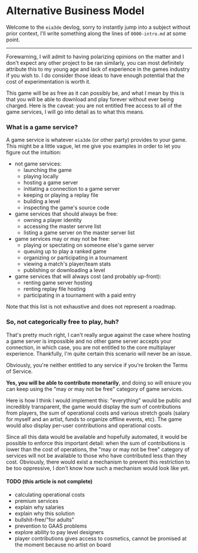 # Alternative Business Model

Welcome to the `eia3de` devlog, sorry to instantly jump into a subject without
prior context, I'll write something along the lines of `0000-intro.md` at some
point.

---

Forewarning, I will admit to having polarizing opinions on the matter and I
don't expect any other project to be ran similarly, you can most definitely
attribute this to my young age and lack of experience in the games industry if
you wish to. I do consider those ideas to have enough potential that the cost
of experimentation is worth it.

This game will be as free as it can possibly be, and what I mean by this is
that you will be able to download and play forever without ever being charged.
Here is the caveat: you are not entitled free access to all of the game
services, I will go into detail as to what this means.

### What is a game service?

A game service is whatever `eia3de` (or other party) provides to your game.
This might be a little vague, let me give you examples in order to let you
figure out the intuition:

- not game services:
    - launching the game
    - playing locally
    - hosting a game server
    - initiating a connection to a game server
    - keeping or playing a replay file
    - building a level
    - inspecting the game's source code
- game services that should always be free:
    - owning a player identity
    - accessing the master servre list
    - listing a game server on the master server list
- game services may or may not be free:
    - playing or spectating on someone else's game server
    - queuing up to play a ranked game
    - organizing or participating in a tournament
    - viewing a match's player/team stats
    - publishing or downloading a level
- game services that will always cost (and probably up-front):
    - renting game server hosting
    - renting replay file hosting
    - participating in a tournament with a paid entry

Note that this list is not exhaustive and does not represent a roadmap.

### So, not categorically free to play, huh?

That's pretty much right, I can't really argue against the case where hosting
a game server is impossible and no other game server accepts your connection,
in which case, you are not entitled to the core multiplayer experience.
Thankfully, I'm quite certain this scenario will never be an issue.

Obviously, you're neither entitled to any service if you're broken the Terms of
Service.

**Yes, you will be able to contribute monetarily**, and doing so will ensure
you can keep using the "may or may not be free" category of game services.

Here is how I think I would implement this: "everything" would be public and
incredibly transparent, the game would display the sum of contributions from
players, the sum of operational costs and various stretch goals (salary for
myself and an artist, funds to organize offline events, etc). The game would
also display per-user contributions and operational costs.

Since all this data would be available and hopefully automated, it would be
possible to enforce this important detail: when the sum of contributions is
lower than the cost of operations, the "may or may not be free" category of
services will not be available to those who have contributed less than they
cost. Obviously, there would exist a mechanism to prevent this restriction to
be too oppressive, I don't know how such a mechanism would look like yet.


#### TODO (this article is not complete)

- calculating operational costs
- premium services
- explain why salaries
- explain why this solution
- bullshit-free/"for adults"
- prevention to GAAS problems
- explore ability to pay level designers
- player contributions gives access to cosmetics, cannot be promised at the
  moment because no artist on board
